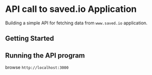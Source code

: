 # API call to saved.io Application

Building a simple API for fetching data from `www.saved.io` application.
## Getting Started  

## Running the API program
browse ``` http://localhost:3000 ``` 